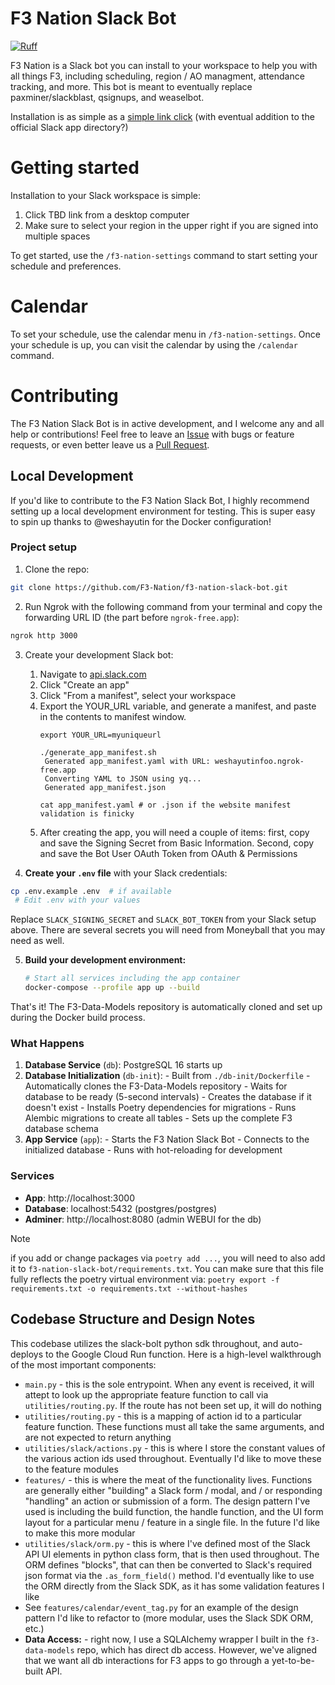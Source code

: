 # F3 Nation Slack Bot

[![Ruff](https://img.shields.io/endpoint?url=https://raw.githubusercontent.com/astral-sh/ruff/main/assets/badge/v2.json)](https://github.com/astral-sh/ruff)

F3 Nation is a Slack bot you can install to your workspace to help you with all things F3, including scheduling, region / AO managment, attendance tracking, and more. This bot is meant to eventually replace paxminer/slackblast, qsignups, and weaselbot.

Installation is as simple as a [simple link click](#getting-started-) (with eventual addition to the official Slack app directory?)

# Getting started

Installation to your Slack workspace is simple:
1. Click TBD link from a desktop computer
2. Make sure to select your region in the upper right if you are signed into multiple spaces

To get started, use the `/f3-nation-settings` command to start setting your schedule and preferences.
                                                                         
# Calendar

To set your schedule, use the calendar menu in `/f3-nation-settings`. Once your schedule is up, you can visit the calendar by using the `/calendar` command.

# Contributing

The F3 Nation Slack Bot is in active development, and I welcome any and all help or contributions! Feel free to leave an [Issue](https://github.com/F3-Nation/f3-nation-slack-bot/issues) with bugs or feature requests, or even better leave us a [Pull Request](https://github.com/F3-Nation/f3-nation-slack-bot/pulls).

## Local Development

If you'd like to contribute to the F3 Nation Slack Bot, I highly recommend setting up a local development environment for testing. This is super easy to spin up thanks to @weshayutin for the Docker configuration!

### Project setup

1. Clone the repo:
  ```bash
  git clone https://github.com/F3-Nation/f3-nation-slack-bot.git
  ```
2. Run Ngrok with the following command from your terminal and copy the forwarding URL ID (the part before `ngrok-free.app`):
  ```bash
  ngrok http 3000
  ```
3. Create your development Slack bot: 
    1. Navigate to [api.slack.com]()
    2. Click "Create an app"
    3. Click "From a manifest", select your workspace
    4. Export the YOUR_URL variable, and generate a manifest, and paste in the contents to manifest window.
       ```
       export YOUR_URL=myuniqueurl
       ```
       ```
       ./generate_app_manifest.sh 
        Generated app_manifest.yaml with URL: weshayutinfoo.ngrok-free.app
        Converting YAML to JSON using yq...
        Generated app_manifest.json
       ```
       ```
       cat app_manifest.yaml # or .json if the website manifest validation is finicky 
       ```
    5. After creating the app, you will need a couple of items: first, copy and save the Signing Secret from Basic Information. Second, copy and save the Bot User OAuth Token from OAuth & Permissions


4. **Create your `.env` file** with your Slack credentials:
  ```bash
  cp .env.example .env  # if available
   # Edit .env with your values
   ```
  Replace `SLACK_SIGNING_SECRET` and `SLACK_BOT_TOKEN` from your Slack setup above. There are several secrets you will need from Moneyball that you may need as well.

5. **Build your development environment:**
   ```bash
   # Start all services including the app container
   docker-compose --profile app up --build
   ```

  That's it! The F3-Data-Models repository is automatically cloned and set up during the Docker build process.
  
  ### What Happens

  1. **Database Service** (`db`): PostgreSQL 16 starts up
  2. **Database Initialization** (`db-init`): 
    - Built from `./db-init/Dockerfile`
    - Automatically clones the F3-Data-Models repository
    - Waits for database to be ready (5-second intervals)
    - Creates the database if it doesn't exist
    - Installs Poetry dependencies for migrations
    - Runs Alembic migrations to create all tables
    - Sets up the complete F3 database schema
  3. **App Service** (`app`): 
    - Starts the F3 Nation Slack Bot
    - Connects to the initialized database
    - Runs with hot-reloading for development

  ### Services

  - **App**: http://localhost:3000
  - **Database**: localhost:5432 (postgres/postgres)
  - **Adminer**: http://localhost:8080 (admin WEBUI for the db)

> [!NOTE]
> if you add or change packages via `poetry add ...`, you will need to also add it to `f3-nation-slack-bot/requirements.txt`. You can make sure that this file fully reflects the poetry virtual environment via: `poetry export -f requirements.txt -o requirements.txt --without-hashes`

## Codebase Structure and Design Notes

This codebase utilizes the slack-bolt python sdk throughout, and auto-deploys to the Google Cloud Run function. Here is a high-level walkthrough of the most important components:

- `main.py` - this is the sole entrypoint. When any event is received, it will attept to look up the appropriate feature function to call via `utilities/routing.py`. If the route has not been set up, it will do nothing
- `utilities/routing.py` - this is a mapping of action id to a particular feature function. These functions must all take the same arguments, and are not expected to return anything
- `utilities/slack/actions.py` - this is where I store the constant values of the various action ids used throughout. Eventually I'd like to move these to the feature modules
- `features/` - this is where the meat of the functionality lives. Functions are generally either "building" a Slack form / modal, and / or responding "handling" an action or submission of a form. The design pattern I've used is including the build function, the handle function, and the UI form layout for a particular menu / feature in a single file. In the future I'd like to make this more modular
- `utilities/slack/orm.py` - this is where I've defined most of the Slack API UI elements in python class form, that is then used throughout. The ORM defines "blocks", that can then be converted to Slack's required json format via the `.as_form_field()` method. I'd eventually like to use the ORM directly from the Slack SDK, as it has some validation features I like
- See `features/calendar/event_tag.py` for an example of the design pattern I'd like to refactor to (more modular, uses the Slack SDK ORM, etc.)
- **Data Access:** - right now, I use a SQLAlchemy wrapper I built in the `f3-data-models` repo, which has direct db access. However, we've aligned that we want all db interactions for F3 apps to go through a yet-to-be-built API.
